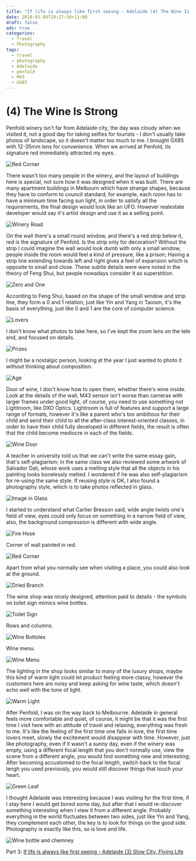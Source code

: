 ```yaml
---
title: "If life is always like first seeing - Adelaide (4) The Wine Is Strong"
date: 2018-01-09T20:27:58+11:00
draft: false
ads: true
categories:
  - Travel
  - Photography
tags:
  - travel
  - photography
  - Adelaide
  - penfold
  - M43
  - GX85
---
```

# (4) The Wine Is Strong

Penfold winery isn't far from Adelaide city, the day was cloudy when we visited it, not a good day for taking selfies for tourists - I don't usually take photos of landscape, so it doesn't matter too much to me. I brought GX85 with 12-35mm lens for convenience. When we arrived at Penfold, its signature red immediately attracted my eyes.

![Red Corner][penfold-1]

There wasn't too many people in the winery, and the layout of buildings here is special, not sure how it was designed when it was built. There are many apartment buildings in Melbourn which have strange shapes, because they have to conform to council standard, for example, each room has to have a minimum time facing sun light, in order to satisfy all the requirements, the final design would look like an UFO. However realestate developer would say it's artist design and use it as a selling point.

![Winery Road][penfold-2]

On the wall there's a small round window, and there's a red strip below it, red is the signature of Penfold. Is the strip only for decoration? Without the strip I could imagine the wall would look dumb with only a small window, people inside the room would feel a kind of pressure, like a prison; Having a strip line extending towards left and right gives a feel of expansion which is opposite to small and close. These subtle details were were noted in the theory of Feng Shui, but people nowadays consider it as superstition.

![Zero and One][penfold-3]

According to Feng Shui, based on the shape of the small window and strip line, they form a 0 and 1 relation, just like Yin and Yang in Taoism, it's the basis of everything, just like 0 and 1 are the core of computer science.

![Lovers][penfold-4]

I don't know what photos to take here, so I've kept the zoom lens on the tele end, and focused on details.

![Prizes][penfold-5]

I might be a nostalgic person, looking at the year I just wanted to photo it without thinking about composition.

![Age][penfold-6]

Door of wine, I don't know how to open them, whether there's wine inside. Look at the details of the wall, M43 sensor isn't worse than cameras with larger frames under good light, of course, you need to use something not Lightroom, like DXO Optics. Lightroom is full of features and support a large range of formats, however it's like a parent who's too ambitious for their child and send their child to all the after-class interest-oriented classes, in order to have their child fully developed in different fields, the result is often that the child become mediocre in each of the fields.

![Wine Door][penfold-7]

A teacher in university told us that we can't write the same essay gain, that's self-plagiarism; in the same class we also reviewed some artwork of Salvador Dali, whose work uses a melting style that all the objects in his painting looks bonelessly melted. I wondered if he was also self-plagiarism for re-using the same style. If reusing style is OK, I also found a photography style, which is to take photos reflected in glass.

![Image in Glass][penfold-8]

I started to understand what Cartier Bresson said, wide angle twists one's field of view, eyes could only focus on something in a narrow field of view, also, the background compression is different with wide angle.

![Fire Hose][penfold-9]

Corner of wall painted in red.

![Red Corner][penfold-10]

Apart from what you normally see when visiting a place, you could also look at the ground.

![Dried Branch][penfold-11]

The wine shop was nicely designed, attention paid to details - the symbols on toilet sign mimics wine bottles.

![Toilet Sign][penfold-13]

Rows and columns.

![Wine Bottoles][penfold-14]

Wine menu.

![Wine Menu][penfold-15]

The lighting in the shop looks similar to many of the luxury shops, maybe this kind of warm light could let product feeling more classy, however the customers here are noisy and keep asking for wine taste, which doesn't echo well with the tone of light.

![Warm Light][penfold-16]

After Penfold, I was on the way back to Melbourne. Adelaide in general feels more comfortable and quiet, of course, it might be that it was the first time I visit here with an attitude of travel and relaxing, everything was fresh to me. It's like the feeling of the first time one falls in love, the first time lovers meet, slowly the excitement would disappear with time. However, just like photography, even if it wasn't a sunny day, even if the winery was empty, using a different focal length that you don't normally use, view the scene from a different angle, you would find something new and interesting; After becoming accustomed to the focal length, switch back to the focal lengh you used previously, you would still discover things that touch your heart.

![Green Leaf][penfold-17]

I thought Adelaide was interesting because I was visiting for the first time, if I stay here I would get bored some day, but after that I would re-discover something interesting when I view it from a different angle. Probably everything in the world fluctuates between two sides, just like Yin and Yang, they complement each other, the key is to look for things on the good side. Photography is exactly like this, so is love and life.

![Wine bottle and chemney][penfold-18]

Part 3: [If life is always like first seeing - Adelaide (3) Slow City, Flying Life](/article/travelphotographysa/city/)

[penfold-1]: /photos/travelphotographySA/penfold-1-anno.jpg
[penfold-2]: /photos/travelphotographySA/penfold-2-anno.jpg
[penfold-3]: /photos/travelphotographySA/penfold-3-anno.jpg
[penfold-4]: /photos/travelphotographySA/penfold-4-anno.jpg
[penfold-5]: /photos/travelphotographySA/penfold-5-anno.jpg
[penfold-6]: /photos/travelphotographySA/penfold-6-anno.jpg
[penfold-7]: /photos/travelphotographySA/penfold-7-anno.jpg
[penfold-8]: /photos/travelphotographySA/penfold-8-anno.jpg
[penfold-9]: /photos/travelphotographySA/penfold-9-anno.jpg
[penfold-10]: /photos/travelphotographySA/penfold-10-anno.jpg
[penfold-11]: /photos/travelphotographySA/penfold-11-anno.jpg
[penfold-12]: /photos/travelphotographySA/penfold-12-anno.jpg
[penfold-13]: /photos/travelphotographySA/penfold-13-anno.jpg
[penfold-14]: /photos/travelphotographySA/penfold-14-anno.jpg
[penfold-15]: /photos/travelphotographySA/penfold-15-anno.jpg
[penfold-16]: /photos/travelphotographySA/penfold-16-anno.jpg
[penfold-17]: /photos/travelphotographySA/penfold-17-anno.jpg
[penfold-18]: /photos/travelphotographySA/penfold-18-anno.jpg
